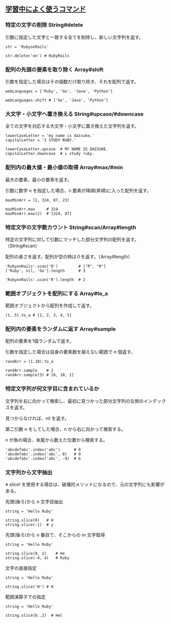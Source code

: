 ## [学習中によく使うコマンド](https://github.com/DaisukeKarasawa/practice_ruby/blob/master/well_use_command.rb)

### 特定の文字の削除 String#delete

引数に指定した文字と一致する全てを削除し、新しい文字列を返す。
```
str = 'RubyonRails'

str.delete('on') # RubyRails
```

### 配列の先頭の要素を取り除く Array#shift

引数を指定した場合はその個数だけ取り除き、それを配列で返す。
```
webLanguages = ['Ruby', 'Go', 'Java', 'Python']

webLanguages.shift # ['Go', 'Java', 'Python']
```

### 大文字・小文字へ置き換える String#upcase/#downcase

全ての文字を対応する大文字・小文字に置き換えた文字列を返す。
```
lowerCaseLetter = 'my name is daisuke.'
capitalLetter = 'I STUDY RUBY.'

lowerCaseLetter.upcase  # MY NAME IS DAISUKE.
capitalLetter.downcase  # i study ruby.
```

### 配列内の最大値・最小値の取得 Array#max/#min

最大の要素、最小の要素を返す。

引数に数字 n を指定した場合、n 要素が降順(昇順)に入った配列を返す。
```
maxMinArr = [1, 324, 87, 23]

maxMinArr.max     # 324
maxMinArr.max(2)  # [324, 87]
```

### 特定文字の文字数カウント String#scan/Array#length

特定の文字列に対して引数にマッチした部分文字列の配列を返す。（String#scan）

配列の長さを返す。配列が空の時は０を返す。（Array#length）
```
'RubyonRails'.scan('R')         # ["R", "R"]
['Ruby', nil, 'Go'].length      # 3

'RubyonRails'.scan('R').length  # 2
```

### 範囲オブジェクトを配列にする Array#to_a

範囲オブジェクトから配列を作成して返す。
```
(1..5).to_a # [1, 2, 3, 4, 5]
```

### 配列内の要素をランダムに返す Array#sample

配列の要素を1個ランダムで返す。

引数を指定した場合は自身の要素数を越えない範囲で n 個返す。
```
randArr = (1.10).to_a

randArr.sample    # 2
randArr.sample(3) # [6, 10, 1]
```

### 特定文字列が何文字目に含まれているか

文字列を右に向かって検索し、最初に見つかった部分文字列の左側のインデックスを返す。

見つからなければ、nil を返す。

第二引数 n をしてした場合、n から右に向かって検索する。

n が負の場合、末尾から数えた位置から検索する。
```
'abcdefabc'.index('abc')      # 0
'abcdefabc'.index('abc', 0)   # 0
'abcdefabc'.index('abc', -4)  # 6
```

### 文字列から文字抽出 

※ slice! を使用する場合は、破壊的メソッドになるので、元の文字列にも影響がある。

先頭(後ろ)から n 文字目抽出
```
string = 'Hello Ruby'

string.slice(0)   # H
string.slice(-1)  # y
```
先頭(後ろ)から n 番目で、そこからの m 文字取得
```
string = 'Hello Ruby'

string.slice(0, 2)    # He
string.slice(-4, 4)   # Ruby
```
文字の直接指定
```
string = 'Hello Ruby'

string.slice('H') # H
```
範囲演算子での指定
```
string = 'Hello Ruby'

string.slice(0..2)  # Hel
```
